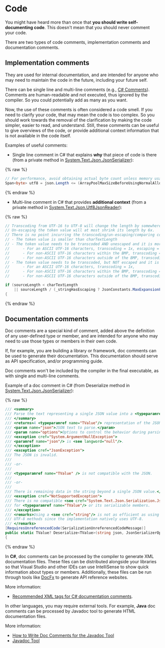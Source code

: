 # Code

You might have heard more than once that **you should write self-documenting code**. This doesn't mean that you should never comment your code.

There are two types of code comments, implementation comments and documentation comments.

## Implementation comments

They are used for internal documentation, and are intended for anyone who may need to maintain the code in the future, including your future self.

There can be single line and multi-line comments (e.g., [C# Comments](https://docs.microsoft.com/en-us/dotnet/csharp/language-reference/language-specification/lexical-structure#comments)). Comments are human-readable and not executed, thus ignored by the compiler. So you could potentially add as many as you want.

Now, the use of these comments is often considered a code smell. If you need to clarify your code, that may mean the code is too complex. So you should work towards the removal of the clarification by making the code simpler, easier to read, and understand. Still, these comments can be useful to give overviews of the code, or provide additional context information that is not available in the code itself.

Examples of useful comments:

- Single line comment in C# that explains **why** that piece of code is there (from a private method in [System.Text.Json.JsonSerializer](https://github.com/dotnet/runtime/blob/main/src/libraries/System.Text.Json/src/System/Text/Json/Serialization/JsonSerializer.Read.String.cs)):

{% raw %}

```csharp
// For performance, avoid obtaining actual byte count unless memory usage is higher than the threshold.
Span<byte> utf8 = json.Length <= (ArrayPoolMaxSizeBeforeUsingNormalAlloc / JsonConstants.MaxExpansionFactorWhileTranscoding) ? ...
```

{% endraw %}

- Multi-line comment in C# that provides **additional context** (from a private method in [System.Text.Json.Utf8JsonReader](https://github.com/dotnet/runtime/blob/main/src/libraries/System.Text.Json/src/System/Text/Json/Reader/Utf8JsonReader.cs)):

{% raw %}

```csharp
// Transcoding from UTF-16 to UTF-8 will change the length by somewhere between 1x and 3x.
// Un-escaping the token value will at most shrink its length by 6x.
// There is no point incurring the transcoding/un-escaping/comparing cost if:
// - The token value is smaller than charTextLength
// - The token value needs to be transcoded AND unescaped and it is more than 6x larger than charTextLength
//      - For an ASCII UTF-16 characters, transcoding = 1x, escaping = 6x => 6x factor
//      - For non-ASCII UTF-16 characters within the BMP, transcoding = 2-3x, but they are represented as a single escaped hex value, \uXXXX => 6x factor
//      - For non-ASCII UTF-16 characters outside of the BMP, transcoding = 4x, but the surrogate pair (2 characters) are represented by 16 bytes \uXXXX\uXXXX => 6x factor
// - The token value needs to be transcoded, but NOT escaped and it is more than 3x larger than charTextLength
//      - For an ASCII UTF-16 characters, transcoding = 1x,
//      - For non-ASCII UTF-16 characters within the BMP, transcoding = 2-3x,
//      - For non-ASCII UTF-16 characters outside of the BMP, transcoding = 2x, (surrogate pairs - 2 characters transcode to 4 UTF-8 bytes)

if (sourceLength < charTextLength
    || sourceLength / (_stringHasEscaping ? JsonConstants.MaxExpansionFactorWhileEscaping : JsonConstants.MaxExpansionFactorWhileTranscoding) > charTextLength)
{
```

{% endraw %}

## Documentation comments

Doc comments are a special kind of comment, added above the definition of any user-defined type or member, and are intended for anyone who may need to use those types or members in their own code.

If, for example, you are building a library or framework, doc comments can be used to generate their documentation. This documentation should serve as API specification, and/or programming guide.

Doc comments won't be included by the compiler in the final executable, as with single and multi-line comments.

Example of a doc comment in C# (from Deserialize method in [System.Text.Json.JsonSerializer](https://github.com/dotnet/runtime/blob/main/src/libraries/System.Text.Json/src/System/Text/Json/Serialization/JsonSerializer.Read.String.cs)):

{% raw %}

```csharp
/// <summary>
/// Parse the text representing a single JSON value into a <typeparamref name="TValue"/>.
/// </summary>
/// <returns>A <typeparamref name="TValue"/> representation of the JSON value.</returns>
/// <param name="json">JSON text to parse.</param>
/// <param name="options">Options to control the behavior during parsing.</param>
/// <exception cref="System.ArgumentNullException">
/// <paramref name="json"/> is <see langword="null"/>.
/// </exception>
/// <exception cref="JsonException">
/// The JSON is invalid.
///
/// -or-
///
/// <typeparamref name="TValue" /> is not compatible with the JSON.
///
/// -or-
///
/// There is remaining data in the string beyond a single JSON value.</exception>
/// <exception cref="NotSupportedException">
/// There is no compatible <see cref="System.Text.Json.Serialization.JsonConverter"/>
/// for <typeparamref name="TValue"/> or its serializable members.
/// </exception>
/// <remarks>Using a <see cref="string"/> is not as efficient as using the
/// UTF-8 methods since the implementation natively uses UTF-8.
/// </remarks>
[RequiresUnreferencedCode(SerializationUnreferencedCodeMessage)]
public static TValue? Deserialize<TValue>(string json, JsonSerializerOptions? options = null)
{
```

{% endraw %}

In **C#**, doc comments can be processed by the compiler to generate XML documentation files. These files can be distributed alongside your libraries so that Visual Studio and other IDEs can use IntelliSense to show quick information about types or members. Additionally, these files can be run through tools like [DocFx](https://dotnet.github.io/docfx/) to generate API reference websites.

More information:

- [Recommended XML tags for C# documentation comments](https://docs.microsoft.com/dotnet/csharp/language-reference/xmldoc/recommended-tags).

In other languages, you may require external tools. For example, **Java** doc comments can be processed by Javadoc tool to generate HTML documentation files.

More information:

- [How to Write Doc Comments for the Javadoc Tool](https://www.oracle.com/technical-resources/articles/java/javadoc-tool.html)
- [Javadoc Tool](https://www.oracle.com/java/technologies/javase/javadoc-tool.html#javadocdocuments)
